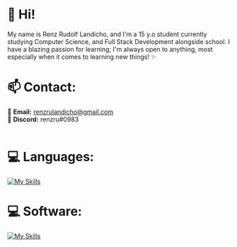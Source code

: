 <h1 align="left">🌱 Hi! </h1>
<p align="left">My name is Renz Rudolf Landicho, and I'm a 15 y.o student currently studying Computer Science, and Full Stack Development alongside school.
I have a blazing passion for learning; I'm always open to anything, most especially when it comes to learning new things! ✨ </p>

<h1>📫 Contact: </h1>

📩 **Email:** renzrulandicho@gmail.com 
<br>
💬 **Discord:** renzru#0983 
<br>
<br>

<h1 align="left">💻 Languages:</h1>

[![My Skills](https://skillicons.dev/icons?i=js,html,css,sass,c,cs,cpp,java)](https://skillicons.dev)

<h1 align="left">💻 Software:</h1>

[![My Skills](https://skillicons.dev/icons?i=blender,unity,ps,pr,ae)](https://skillicons.dev)
